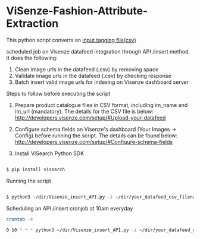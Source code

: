 # ViSenze-Fashion-Attribute-Extraction
This python script converts an <ins>input tagging file(csv)</ins>

scheduled job on Visenze datafeed integration through API /insert method. It does the following: 
1. Clean image urls in the datafeed (.csv) by removing space
2. Validate image urls in the datafeed (.csv) by checking response
3. Batch insert valid image urls for indexing on Visenze dashboard server 

Steps to follow before executing the script
1. Prepare product catalogue files in CSV format, including im_name and im_url (mandatory). The details for the CSV file is below:
http://developers.visenze.com/setup/#Upload-your-datafeed

2. Configure schema fields on Visenze's dashboard (Your Images -> Config) before running the script. The details can be found below: 
http://developers.visenze.com/setup/#Configure-schema-fields

3. Install ViSearch Python SDK
```bash

$ pip install visearch

```

Running the script
```bash

$ python3 ~/dir/Visenze_insert_API.py -i ~/dir/your_datafeed_csv_filename -u your_Visenze_dashboard_admin_Access_Key -p your_Visenze_dashboard_admin_Secret_Key  

```

Scheduling an API /insert cronjob at 10am everyday 
```bash
crontab -e
```
```bash
0 10 * * * python3 ~/dir/Visenze_insert_API.py -i ~/dir/your_datafeed_csv_filename -u your_Visenze_dashboard_admin_Access_Key -p your_Visenze_dashboard_admin_Secret_Key  
```
